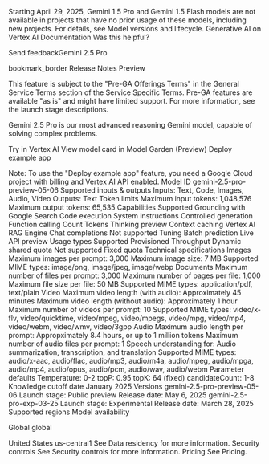 Starting April 29, 2025, Gemini 1.5 Pro and Gemini 1.5 Flash models are not
available in projects that have no prior usage of these models, including new
projects. For details, see Model versions and lifecycle. Generative AI on Vertex
AI Documentation Was this helpful?

Send feedbackGemini 2.5 Pro

bookmark_border Release Notes Preview

This feature is subject to the "Pre-GA Offerings Terms" in the General Service
Terms section of the Service Specific Terms. Pre-GA features are available "as
is" and might have limited support. For more information, see the launch stage
descriptions.

Gemini 2.5 Pro is our most advanced reasoning Gemini model, capable of solving
complex problems.

Try in Vertex AI View model card in Model Garden (Preview) Deploy example app

Note: To use the "Deploy example app" feature, you need a Google Cloud project
with billing and Vertex AI API enabled. Model ID	gemini-2.5-pro-preview-05-06
Supported inputs & outputs Inputs: Text, Code, Images, Audio, Video Outputs:
Text Token limits Maximum input tokens: 1,048,576 Maximum output tokens: 65,535
Capabilities Supported Grounding with Google Search Code execution System
instructions Controlled generation Function calling Count Tokens Thinking
preview Context caching Vertex AI RAG Engine Chat completions Not supported
Tuning Batch prediction Live API preview Usage types Supported Provisioned
Throughput Dynamic shared quota Not supported Fixed quota Technical
specifications Images Maximum images per prompt: 3,000 Maximum image size: 7 MB
Supported MIME types: image/png, image/jpeg, image/webp Documents Maximum number
of files per prompt: 3,000 Maximum number of pages per file: 1,000 Maximum file
size per file: 50 MB Supported MIME types: application/pdf, text/plain Video
Maximum video length (with audio): Approximately 45 minutes Maximum video length
(without audio): Approximately 1 hour Maximum number of videos per prompt: 10
Supported MIME types: video/x-flv, video/quicktime, video/mpeg, video/mpegs,
video/mpg, video/mp4, video/webm, video/wmv, video/3gpp Audio Maximum audio
length per prompt: Appropximately 8.4 hours, or up to 1 million tokens Maximum
number of audio files per prompt: 1 Speech understanding for: Audio
summarization, transcription, and translation Supported MIME types: audio/x-aac,
audio/flac, audio/mp3, audio/m4a, audio/mpeg, audio/mpga, audio/mp4, audio/opus,
audio/pcm, audio/wav, audio/webm Parameter defaults Temperature: 0-2 topP: 0.95
topK: 64 (fixed) candidateCount: 1-8 Knowledge cutoff date	January 2025 Versions
gemini-2.5-pro-preview-05-06 Launch stage: Public preview Release date: May 6,
2025 gemini-2.5-pro-exp-03-25 Launch stage: Experimental Release date: March 28,
2025 Supported regions Model availability

Global global

United States us-central1 See Data residency for more information. Security
controls See Security controls for more information. Pricing	See Pricing.
